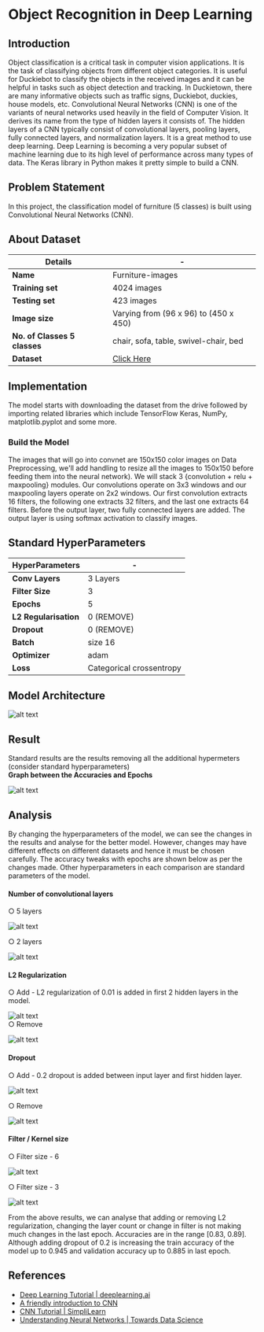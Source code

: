 # Object Recognition in Deep Learning
## Introduction

Object classification is a critical task in computer vision applications. It is the task of classifying objects from different object categories. It is useful for Duckiebot to classify the objects in the received images and it can be helpful in tasks such as object detection and tracking. In Duckietown, there are many informative objects such as traffic signs, Duckiebot, duckies, house models, etc. Convolutional Neural Networks (CNN) is one of the variants of neural networks used heavily in the field of Computer Vision. It derives its name from the type of hidden layers it consists of. The hidden layers of a CNN typically consist of convolutional layers, pooling layers, fully connected layers, and normalization layers. It is a great method to use deep learning. Deep Learning is becoming a very popular subset of machine learning due to its high level of performance across many types of data. The Keras library in Python makes it pretty simple to build a CNN.

## Problem Statement

In this project, the classification model of furniture (5 classes) is built using Convolutional Neural Networks (CNN).

## About Dataset

Details | - 
--- | --- 
**Name** | Furniture-images
**Training set** | 4024 images
**Testing set** | 423 images
**Image size** | Varying from (96 x 96) to (450 x 450)
**No. of Classes 5 classes** | chair, sofa, table, swivel-chair, bed
**Dataset** | [Click Here](https://drive.google.com/drive/folders/10Uqr_lQUgamXQs5Z43PKwwuCRx6hG52b?usp=sharing)


## Implementation

The model starts with downloading the dataset from the drive followed by importing related libraries which include TensorFlow Keras, NumPy, matplotlib.pyplot and some more.

### Build the Model
The images that will go into convnet are 150x150 color images on Data Preprocessing, we'll add handling to resize all the images to 150x150 before feeding them into the neural network). We will stack 3 {convolution + relu + maxpooling} modules. Our convolutions operate on 3x3 windows and our maxpooling layers operate on 2x2 windows. Our first convolution extracts 16 filters, the following one extracts 32 filters, and the last one extracts 64 filters. Before the output layer, two fully connected layers are added. The output layer is using softmax activation to classify images.

## Standard HyperParameters


HyperParameters | - 
--- | --- 
**Conv Layers** | 3 Layers
**Filter Size** | 3
**Epochs** | 5
**L2 Regularisation** | 0 (REMOVE)
**Dropout** | 0 (REMOVE)
**Batch** | size 16
**Optimizer** | adam
**Loss** | Categorical crossentropy


## Model Architecture

![alt text](https://raw.githubusercontent.com/pragati21p/Object-Recognition-in-Deep-Learning/master/model_plot.png "Model") 


## Result

Standard results are the results removing all the additional hypermeters (consider standard hyperparameters)  
**Graph between the Accuracies and Epochs**  

![alt text](https://raw.githubusercontent.com/pragati21p/Object-Recognition-in-Deep-Learning/master/images/standard_results.png "Analysis Graph")  

## Analysis

By changing the hyperparameters of the model, we can see the changes in the results and analyse for the better model. However, changes may have different effects on different datasets and hence it must be chosen carefully. The accuracy tweaks with epochs are shown below as per the changes made. Other hyperparameters in each comparison are standard parameters of the model.  
  
#### Number of convolutional layers  
  
○ 5 layers  
  
![alt text](https://raw.githubusercontent.com/pragati21p/Object-Recognition-in-Deep-Learning/master/images/convolutional_layer_more.png "Analysis Graph")  
  
○ 2 layers    
  
![alt text](https://raw.githubusercontent.com/pragati21p/Object-Recognition-in-Deep-Learning/master/images/convolutional_layer_less.png "Analysis Graph")  
  
#### L2 Regularization  
  
○ Add - L2 regularization of 0.01 is added in first 2 hidden layers in the model. 
  
![alt text](https://raw.githubusercontent.com/pragati21p/Object-Recognition-in-Deep-Learning/master/images/l2_add.png "Analysis Graph")   
○ Remove  
  
![alt text](https://raw.githubusercontent.com/pragati21p/Object-Recognition-in-Deep-Learning/master/images/standard_results.png "Analysis Graph")  


#### Dropout  
  
○ Add - 0.2 dropout is added between input layer and first hidden layer.  
  
![alt text](https://raw.githubusercontent.com/pragati21p/Object-Recognition-in-Deep-Learning/master/images/dropout_add.png "Analysis Graph")  
  
○ Remove  
  
![alt text](https://raw.githubusercontent.com/pragati21p/Object-Recognition-in-Deep-Learning/master/images/standard_results.png "Analysis Graph")  
  
#### Filter / Kernel size  
  
○ Filter size - 6  
  
![alt text](https://raw.githubusercontent.com/pragati21p/Object-Recognition-in-Deep-Learning/master/images/filter_6.png "Analysis Graph")  
  
○ Filter size - 3  
  
![alt text](https://raw.githubusercontent.com/pragati21p/Object-Recognition-in-Deep-Learning/master/images/standard_results.png "Analysis Graph")  
  
From the above results, we can analyse that adding or removing L2 regularization, changing the layer count or change in filter is not making much changes in the last epoch. Accuracies are in the range [0.83, 0.89]. Although adding dropout of 0.2 is increasing the train accuracy of the model up to 0.945 and validation accuracy up to 0.885 in last epoch.  
  
## References

* [Deep Learning Tutorial | deeplearning.ai](https://www.youtube.com/playlist?list=PLkDaE6sCZn6Gl29AoE31iwdVwSG-KnDzF)
* [A friendly introduction to CNN](https://www.youtube.com/watch?v=2-Ol7ZB0MmU)
* [CNN Tutorial | SimpliLearn](https://www.youtube.com/watch?v=Jy9-aGMB_TE)
* [Understanding Neural Networks | Towards Data Science](https://towardsdatascience.com/understanding-neural-networks-from-neuron-to-rnn-cnn-and-deep-learning-cd88e90e0a90)

